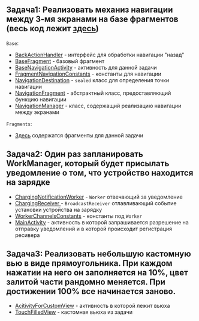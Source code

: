 ## Задача1: Реализовать механиз навигации между 3-мя экранами на базе фрагментов (весь код лежит [здесь](https://github.com/ProgramNotWorking/AndroidHW/tree/master/app/src/main/java/com/example/androidhw/task1))
`Base`:
* [BackActionHandler](https://github.com/ProgramNotWorking/AndroidHW/blob/master/app/src/main/java/com/example/androidhw/task1/base/BackActionHandler.kt) - интерфейс для обработки навигации "назад"
* [BaseFragment](https://github.com/ProgramNotWorking/AndroidHW/blob/master/app/src/main/java/com/example/androidhw/task1/base/BaseFragment.kt) - базовый фрагмент
* [BaseNavigationActivity](https://github.com/ProgramNotWorking/AndroidHW/blob/master/app/src/main/java/com/example/androidhw/task1/base/BaseFragment.kt) - активность для данной задачи
* [FragmentNavigationConstants](https://github.com/ProgramNotWorking/AndroidHW/blob/master/app/src/main/java/com/example/androidhw/task1/base/FragmentNavigationConstants.kt) - константы для навигации
* [NavigationDestination](https://github.com/ProgramNotWorking/AndroidHW/blob/master/app/src/main/java/com/example/androidhw/task1/base/NavigationDestination.kt) - `sealed` класс для определения точки навигации
* [NavigationFragment](https://github.com/ProgramNotWorking/AndroidHW/blob/master/app/src/main/java/com/example/androidhw/task1/base/NavigationFragment.kt) - абстрактный класс, предоставляющий функцию навигации
* [NavigationManager](https://github.com/ProgramNotWorking/AndroidHW/blob/master/app/src/main/java/com/example/androidhw/task1/base/NavigationManager.kt) - класс, содержащий реализацию навигации между экранами

`Fragments`:
* [Здесь](https://github.com/ProgramNotWorking/AndroidHW/tree/master/app/src/main/java/com/example/androidhw/task1/fragments) содержатся фрагменты для данной задачи

## Задача2: Один раз запланировать WorkManager, который будет присылать уведомление о том, что устройство находится на зарядке
* [ChargingNotificationWorker](https://github.com/ProgramNotWorking/AndroidHW/blob/master/app/src/main/java/com/example/androidhw/task2/ChargingNotificationWorker.kt) - `Worker` отвечающий за уведомление
* [ChargingReceiver ](https://github.com/ProgramNotWorking/AndroidHW/blob/master/app/src/main/java/com/example/androidhw/task2/ChargingReceiver.kt) - `BroadcastReceiver` отлавливающий событие установки устройства на зарядку
* [WorkerChannelsConstants](https://github.com/ProgramNotWorking/AndroidHW/blob/master/app/src/main/java/com/example/androidhw/task2/WorkerChannelsConstants.kt) - константы под `Worker`
* [MainActivity](https://github.com/ProgramNotWorking/AndroidHW/blob/master/app/src/main/java/com/example/androidhw/MainActivity.kt) - активность в которой запрашивается разрешение на отправку уведомлений и в которой происходит регистрация ресивера

## Задача3: Реализовать небольшую кастомную вью в виде прямоугольника. При каждом нажатии на него он заполняется на 10%, цвет залитой части рандомно меняется. При достижении 100% все начинается заново.
* [AcitivityForCustomView](https://github.com/ProgramNotWorking/AndroidHW/blob/master/app/src/main/java/com/example/androidhw/task3/ActivityForCustomView.kt) - активность в которой лежит вьюха
* [TouchFilledView](https://github.com/ProgramNotWorking/AndroidHW/blob/master/app/src/main/java/com/example/androidhw/task3/TouchFilledView.kt) - кастомная вьюха из задачи
